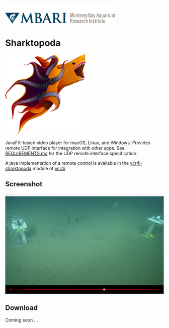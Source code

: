![MBARI logo](src/site/resources/images/logo-mbari-3b.png)

# Sharktopoda

![Sharktopoda](src/site/resources/images/icon_256x256.png)


JavaFX-based video player for macOS, Linux, and Windows. Provides remote UDP interface for integration with other apps. See [REQUIREMENTS.md](https://github.com/mbari-media-management/Sharktopoda/blob/main/docs/REQUIREMENTS.md) for the UDP remote interface specification.

A java implementation of a remote control is available in the [vcr4j-sharktopoda](https://github.com/mbari-media-management/vcr4j/tree/master/vcr4j-sharktopoda) module of [vcr4j](https://github.com/mbari-media-management/vcr4j)

## Screenshot

![Screenshot](src/site/resources/images/jsharktopoda.png)

## Download

Coming soon ...
